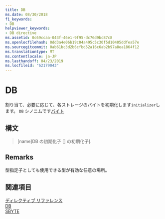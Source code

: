 ```yaml
---
title: DB
ms.date: 08/30/2018
f1_keywords:
- DB
helpviewer_keywords:
- DB directive
ms.assetid: 0c69ccaa-043f-46e1-9f95-dc76d9bc87c8
ms.openlocfilehash: 0dd3a4e06b19c04a495c5c30f5d10405ddfea57e
ms.sourcegitcommit: 0ab61bc3d2b6cfbd52a16c6ab2b97a8ea1864f12
ms.translationtype: MT
ms.contentlocale: ja-JP
ms.lasthandoff: 04/23/2019
ms.locfileid: "62179043"
---
```

# <a name="db"></a>DB

割り当て、必要に応じて、各ストレージのバイトを初期化します`initializer`します。 `DB` シノニムです[バイト](../../assembler/masm/byte-masm.md)

## <a name="syntax"></a>構文

> [name]DB の初期化子 [] の初期化子].

## <a name="remarks"></a>Remarks

型指定子としても使用できる型が有効な任意の場所。

## <a name="see-also"></a>関連項目

[ディレクティブ リファレンス](../../assembler/masm/directives-reference.md)<br/>
[DB](../../assembler/masm/db.md)<br/>
[SBYTE](../../assembler/masm/sbyte-masm.md)<br/>